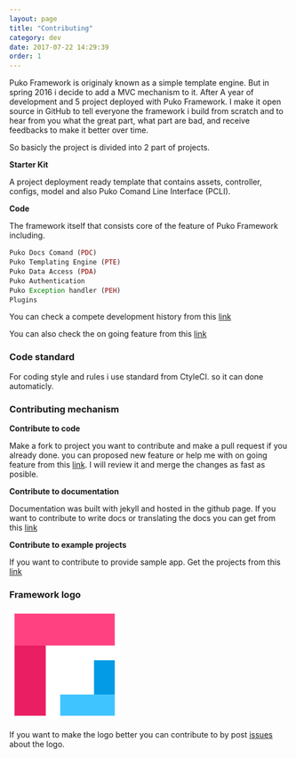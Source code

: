 ```yaml
---
layout: page
title: "Contributing"
category: dev
date: 2017-07-22 14:29:39
order: 1
---
```


Puko Framework is originaly known as a simple template engine. 
But in spring 2016 i decide to add a MVC mechanism to it.
After A year of development and 5 project deployed with Puko Framework. 
I make it open source in GitHub to tell everyone the framework i build from scratch 
and to hear from you what the great part, what part are bad, and receive feedbacks
to make it better over time.

So basicly the project is divided into 2 part of projects.

**Starter Kit**

A project deployment ready template that contains assets, controller, configs, model 
and also Puko Comand Line Interface (PCLI).

**Code**

The framework itself that consists core of the feature of Puko Framework including.
```php
Puko Docs Comand (PDC)
Puko Templating Engine (PTE)
Puko Data Access (PDA)
Puko Authentication
Puko Exception handler (PEH)
Plugins
```

You can check a compete development history from this [link](https://github.com/Velliz/pukoframework/blob/master/changelog.md)

You can also check the on going feature from this [link](https://github.com/Velliz/pukoframework/blob/master/todo.md)

### Code standard

For coding style and rules i use standard from CtyleCI. so it can done automaticly.

### Contributing mechanism

**Contribute to code**

Make a fork to project you want to contribute and make a pull request if you already done.
you can proposed new feature or help me with on going feature from this [link](https://github.com/Velliz/pukoframework/blob/master/todo.md).
I will review it and merge the changes as fast as posible.

**Contribute to documentation**

Documentation was built with jekyll and hosted in the github page. 
If you want to contribute to write docs or translating the docs you can get from this [link](https://github.com/Velliz/pukodocs)

**Contribute to example projects**

If you want to contribute to provide sample app. Get the projects from this [link](https://github.com/Velliz/pukoexample)

### Framework logo

<img src="../img/puko-material-200.png">

If you want to make the logo better you can contribute to by post [issues](https://github.com/Velliz/pukoframework/issues) 
about the logo.